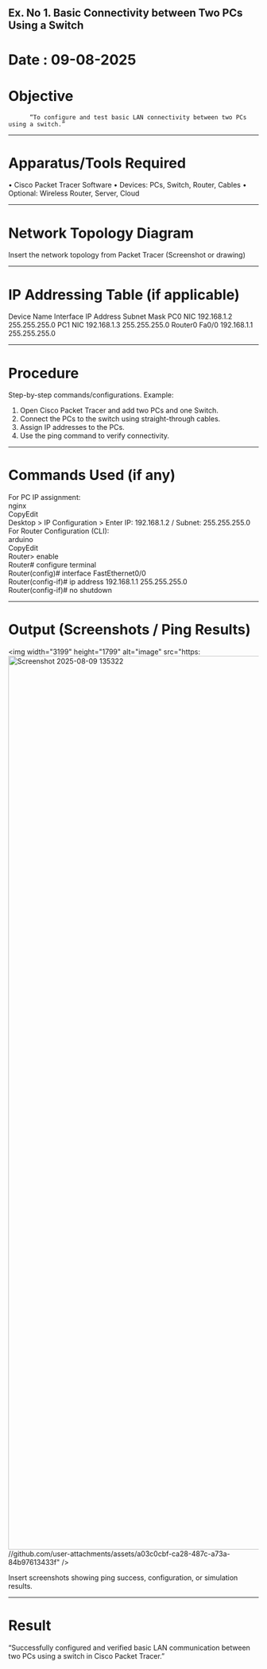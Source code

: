 ## Ex. No 1. 	Basic Connectivity between Two PCs Using a Switch
# Date : 09-08-2025		

# Objective

          “To configure and test basic LAN connectivity between two PCs using a switch.”
________________________________________
# Apparatus/Tools Required
•	Cisco Packet Tracer Software
•	Devices: PCs, Switch, Router, Cables
•	Optional: Wireless Router, Server, Cloud
________________________________________
# Network Topology Diagram

Insert the network topology from Packet Tracer (Screenshot or drawing)

________________________________________
# IP Addressing Table (if applicable)
Device Name	Interface	IP Address	Subnet Mask
PC0	NIC	192.168.1.2	255.255.255.0
PC1	NIC	192.168.1.3	255.255.255.0
Router0	Fa0/0	192.168.1.1	255.255.255.0
________________________________________
# Procedure
Step-by-step commands/configurations.
Example:
1.	Open Cisco Packet Tracer and add two PCs and one Switch.
2.	Connect the PCs to the switch using straight-through cables.
3.	Assign IP addresses to the PCs.
4.	Use the ping command to verify connectivity.
________________________________________
# Commands Used (if any)

For PC IP assignment:<br>
nginx<br>
CopyEdit<br>
Desktop > IP Configuration > Enter IP: 192.168.1.2 / Subnet: 255.255.255.0<br>
For Router Configuration (CLI):<br>
arduino<br>
CopyEdit<br>
Router> enable<br>
Router# configure terminal<br>
Router(config)# interface FastEthernet0/0<br>
Router(config-if)# ip address 192.168.1.1 255.255.255.0<br>
Router(config-if)# no shutdown<br>
________________________________________
# Output (Screenshots / Ping Results)
<img width="3199" height="1799" alt="image" src="https:<img width="3199" height="1799" alt="Screenshot 2025-08-09 135322" src="https://github.com/user-attachments/assets/05675566-573b-4f8a-8d39-9a7b5f518910" />
//github.com/user-attachments/assets/a03c0cbf-ca28-487c-a73a-84b97613433f" />

Insert screenshots showing ping success, configuration, or simulation results.
________________________________________
# Result
“Successfully configured and verified basic LAN communication between two PCs using a switch in Cisco Packet Tracer.”
	
